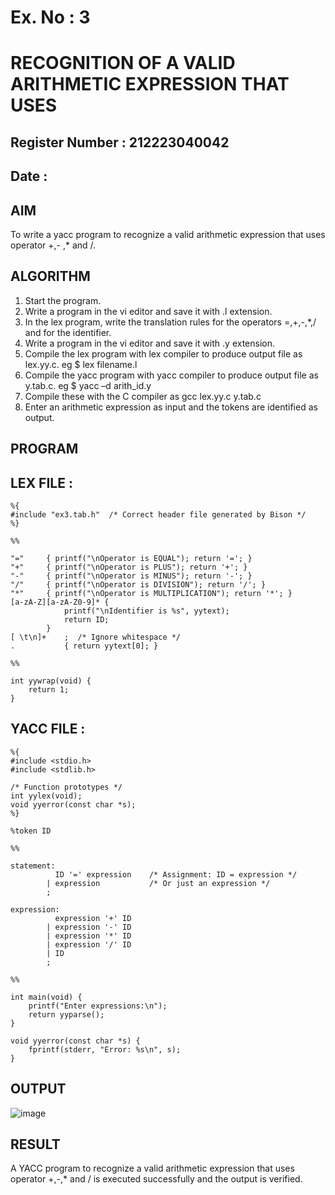 # Ex. No : 3	
# RECOGNITION OF A VALID ARITHMETIC EXPRESSION THAT USES
## Register Number : 212223040042
## Date : 

## AIM   
To write a yacc program to recognize a valid arithmetic expression that uses operator +,- ,* and /.

## ALGORITHM
1.	Start the program.
2.	Write a program in the vi editor and save it with .l extension.
3.	In the lex program, write the translation rules for the operators =,+,-,*,/ and for the identifier.
4.	Write a program in the vi editor and save it with .y extension.
5.	Compile the lex program with lex compiler to produce output file as lex.yy.c. eg $ lex filename.l
6.	Compile the yacc program with yacc compiler to produce output file as y.tab.c. eg $ yacc –d arith_id.y
7.	Compile these with the C compiler as gcc lex.yy.c y.tab.c
8.	Enter an arithmetic expression as input and the tokens are identified as output.

## PROGRAM
## LEX FILE :
```
%{
#include "ex3.tab.h"  /* Correct header file generated by Bison */
%}

%%

"="     { printf("\nOperator is EQUAL"); return '='; }
"+"     { printf("\nOperator is PLUS"); return '+'; }
"-"     { printf("\nOperator is MINUS"); return '-'; }
"/"     { printf("\nOperator is DIVISION"); return '/'; }
"*"     { printf("\nOperator is MULTIPLICATION"); return '*'; }
[a-zA-Z][a-zA-Z0-9]* {
            printf("\nIdentifier is %s", yytext);
            return ID;
        }
[ \t\n]+    ;  /* Ignore whitespace */
.           { return yytext[0]; }

%%

int yywrap(void) {
    return 1;
}
```
## YACC FILE :
```
%{
#include <stdio.h>
#include <stdlib.h>

/* Function prototypes */
int yylex(void);
void yyerror(const char *s);
%}

%token ID

%%

statement:
          ID '=' expression    /* Assignment: ID = expression */
        | expression           /* Or just an expression */
        ;

expression:
          expression '+' ID
        | expression '-' ID
        | expression '*' ID
        | expression '/' ID
        | ID
        ;

%%

int main(void) {
    printf("Enter expressions:\n");
    return yyparse();
}

void yyerror(const char *s) {
    fprintf(stderr, "Error: %s\n", s);
}
```
## OUTPUT 
![image](https://github.com/user-attachments/assets/39973ae2-16be-4a21-aa98-3fb657e52f80)

## RESULT
A YACC program to recognize a valid arithmetic expression that uses operator +,-,* and / is executed successfully and the output is verified.
